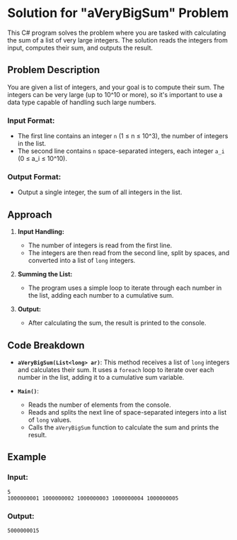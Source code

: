 # Solution for "aVeryBigSum" Problem

This C# program solves the problem where you are tasked with calculating the sum of a list of very large integers. The solution reads the integers from input, computes their sum, and outputs the result.

## Problem Description

You are given a list of integers, and your goal is to compute their sum. The integers can be very large (up to 10^10 or more), so it's important to use a data type capable of handling such large numbers.

### Input Format:
- The first line contains an integer `n` (1 ≤ n ≤ 10^3), the number of integers in the list.
- The second line contains `n` space-separated integers, each integer `a_i` (0 ≤ a_i ≤ 10^10).

### Output Format:
- Output a single integer, the sum of all integers in the list.

## Approach

1. **Input Handling:**
   - The number of integers is read from the first line.
   - The integers are then read from the second line, split by spaces, and converted into a list of `long` integers.

2. **Summing the List:**
   - The program uses a simple loop to iterate through each number in the list, adding each number to a cumulative sum.

3. **Output:**
   - After calculating the sum, the result is printed to the console.

## Code Breakdown

- **`aVeryBigSum(List<long> ar)`**: 
  This method receives a list of `long` integers and calculates their sum. It uses a `foreach` loop to iterate over each number in the list, adding it to a cumulative sum variable.

- **`Main()`**:
  - Reads the number of elements from the console.
  - Reads and splits the next line of space-separated integers into a list of `long` values.
  - Calls the `aVeryBigSum` function to calculate the sum and prints the result.

## Example

### Input:
```
5
1000000001 1000000002 1000000003 1000000004 1000000005
```

### Output:
```5000000015```
